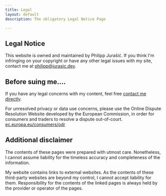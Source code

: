 ```yaml
---
title: Legal
layout: default
description: The obligatory Legal Notice Page

---
```

## Legal Notice

This website is owned and maintained by Philipp Jurašić. If you think I'm infringing on your copyright or have any other legal issues with my site, contact me at [philipp@jurasic.dev](mailto:philipp@jurasic.dev "contact Email").

## Before suing me....

If you have any legal concerns with my content, feel free [contact me directly]().

For unresolved  privacy or data use concerns, please use the Online Dispute Resolution Website developed by the European Commission, in order for consumers and traders to resolve a dispute out-of-court. [ec.europa.eu/consumers/odr](http://www.ec.europa.eu/consumers/odr "European Online Dispute Resolution Website")

## Additional disclaimer

The contents of these pages were prepared with utmost care. Nonetheless, I cannot assume liability for the timeless accuracy and completeness of the information.

My website contains links to external websites. As the contents of these third-party websites are beyond my control, I cannot accept liability for them. Responsibility for the contents of the linked pages is always held by the provider or operator of the pages.
